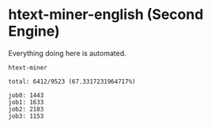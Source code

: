 # htext-miner-english (Second Engine)

Everything doing here is automated.

```
htext-miner

total: 6412/9523 (67.3317231964717%)

job0: 1443
job1: 1633
job2: 2183
job3: 1153
```